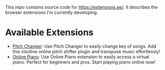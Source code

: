 This repo contains source code for https://extensions.ee/. It describes the browser extensions I'm currently developing.

# Available Extensions
- [Pitch Changer](https://chromewebstore.google.com/detail/pitch-changer/ledkjiplmbjfmnblpkpckbahgphoajfb?utm_source=extensions.ee&utm_medium=organic&utm_content=README): Use Pitch Changer to easily change key of songs. Add this intuitive online pitch shifter plugin and transpose music effortlessly!
- [Online Piano](https://chromewebstore.google.com/detail/online-piano/lefillmphhhbghbdiglklchcgalbdeae?utm_source=extensions.ee&utm_medium=organic&utm_content=header): Use Online Piano extension to easily access a virtual piano. Perfect for beginners and pros. Start playing piano online now!
